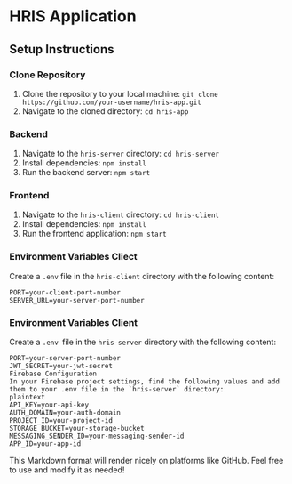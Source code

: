 # HRIS Application

## Setup Instructions

### Clone Repository
1. Clone the repository to your local machine: `git clone https://github.com/your-username/hris-app.git`
2. Navigate to the cloned directory: `cd hris-app`

### Backend
1. Navigate to the `hris-server` directory: `cd hris-server`
2. Install dependencies: `npm install`
3. Run the backend server: `npm start`

### Frontend
1. Navigate to the `hris-client` directory: `cd hris-client`
2. Install dependencies: `npm install`
3. Run the frontend application: `npm start`


### Environment Variables Cliect
Create a `.env` file in the `hris-client` directory with the following content:
```plaintext
PORT=your-client-port-number
SERVER_URL=your-server-port-number
```

### Environment Variables Client
Create a `.env `file in the `hris-server` directory with the following content:
```plaintext
PORT=your-server-port-number
JWT_SECRET=your-jwt-secret
Firebase Configuration
In your Firebase project settings, find the following values and add them to your .env file in the `hris-server` directory:
plaintext
API_KEY=your-api-key
AUTH_DOMAIN=your-auth-domain
PROJECT_ID=your-project-id
STORAGE_BUCKET=your-storage-bucket
MESSAGING_SENDER_ID=your-messaging-sender-id
APP_ID=your-app-id
```

This Markdown format will render nicely on platforms like GitHub. Feel free to use and modify it as needed!